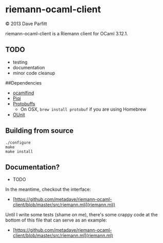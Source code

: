 riemann-ocaml-client
====================

© 2013 Dave Parfitt

riemann-ocaml-client is a Riemann client for OCaml 3.12.1. 

## TODO

- testing
- documentation
- minor code cleanup

##Dependencies

* [ocamlfind](http://projects.camlcity.org/projects/findlib.html)
* [Piqi](http://piqi.org/) 
* [Protobuffs](http://code.google.com/p/protobuf/)
   * On OSX, `brew install protobuf` if you are using Homebrew
* [OUnit](http://ounit.forge.ocamlcore.org/)

## Building from source

```
./configure
make 
make install
```

## Documentation?

- TODO

In the meantime, checkout the interface:

- [https://github.com/metadave/riemann-ocaml-client/blob/master/src/riemann.mli](riemann.mli)

Until I write some tests (shame on me), there's some crappy code at the bottom of this file that can serve as an example:

- [https://github.com/metadave/riemann-ocaml-client/blob/master/src/riemann.ml](riemann.ml)